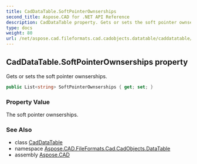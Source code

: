 ```yaml
---
title: CadDataTable.SoftPointerOwnserships
second_title: Aspose.CAD for .NET API Reference
description: CadDataTable property. Gets or sets the soft pointer ownserships
type: docs
weight: 80
url: /net/aspose.cad.fileformats.cad.cadobjects.datatable/caddatatable/softpointerownserships/
---
```

## CadDataTable.SoftPointerOwnserships property

Gets or sets the soft pointer ownserships.

```csharp
public List<string> SoftPointerOwnserships { get; set; }
```

### Property Value

The soft pointer ownserships.

### See Also

* class [CadDataTable](../)
* namespace [Aspose.CAD.FileFormats.Cad.CadObjects.DataTable](../../caddatatable/)
* assembly [Aspose.CAD](../../../)


